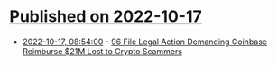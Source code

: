 # [Published on 2022-10-17](index.md)

* [2022-10-17, 08:54:00](https://news.slashdot.org/story/22/10/17/0142216/96-file-legal-action-demanding-coinbase-reimburse-21m-lost-to-crypto-scammers?utm_source=rss1.0mainlinkanon&utm_medium=feed) - [96 File Legal Action Demanding Coinbase Reimburse $21M Lost to Crypto Scammers](https://news.slashdot.org/story/22/10/17/0142216/96-file-legal-action-demanding-coinbase-reimburse-21m-lost-to-crypto-scammers?utm_source=rss1.0mainlinkanon&utm_medium=feed)
